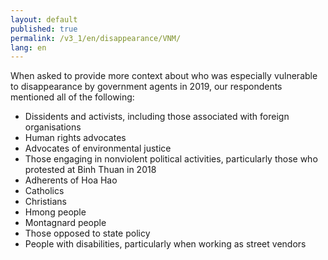 ```yaml
---
layout: default
published: true
permalink: /v3_1/en/disappearance/VNM/
lang: en
---
```


When asked to provide more context about who was especially vulnerable to disappearance by government agents in 2019, our respondents mentioned all of the following:

-	Dissidents and activists, including those associated with foreign organisations
-	Human rights advocates 
-	Advocates of environmental justice 
-	Those engaging in nonviolent political activities, particularly those who protested at Binh Thuan in 2018
-	Adherents of Hoa Hao 
-	Catholics
-	Christians
-	Hmong people
-	Montagnard people
-	Those opposed to state policy
-	People with disabilities, particularly when working as street vendors

